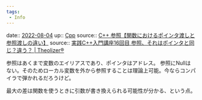 ```yaml
---
tags:
 - Info
---
```


date:: [2022-08-04](Daily_Note/2022-08-04.md)
up:: [Cpp](../Bar/Program/Cpp.md)
source:: [C++ 参照【関数におけるポインタ渡しと参照渡しの違い】](https://monozukuri-c.com/langcpp-funclist-reference/#toc5)
source:: [実践C++入門講座16回目 参照、それはポインタと同じ？違う？ | Theolizer®](https://theolizer.com/cpp-school1/cpp-school1-16/)

参照はあくまで変数のエイリアスであり、ポインタはアドレス。
参照にNullはない。そのためローカル変数を外から参照することは理論上可能。今ならコンパイラで弾かれるだろうけど。

最大の差は関数を使うときに引数が書き換えられる可能性が分かる、という点。
